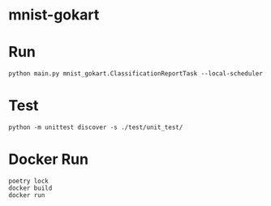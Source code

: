 # mnist-gokart

# Run

```
python main.py mnist_gokart.ClassificationReportTask --local-scheduler
```

# Test

```
python -m unittest discover -s ./test/unit_test/
```


# Docker Run

```
poetry lock
docker build
docker run
```
